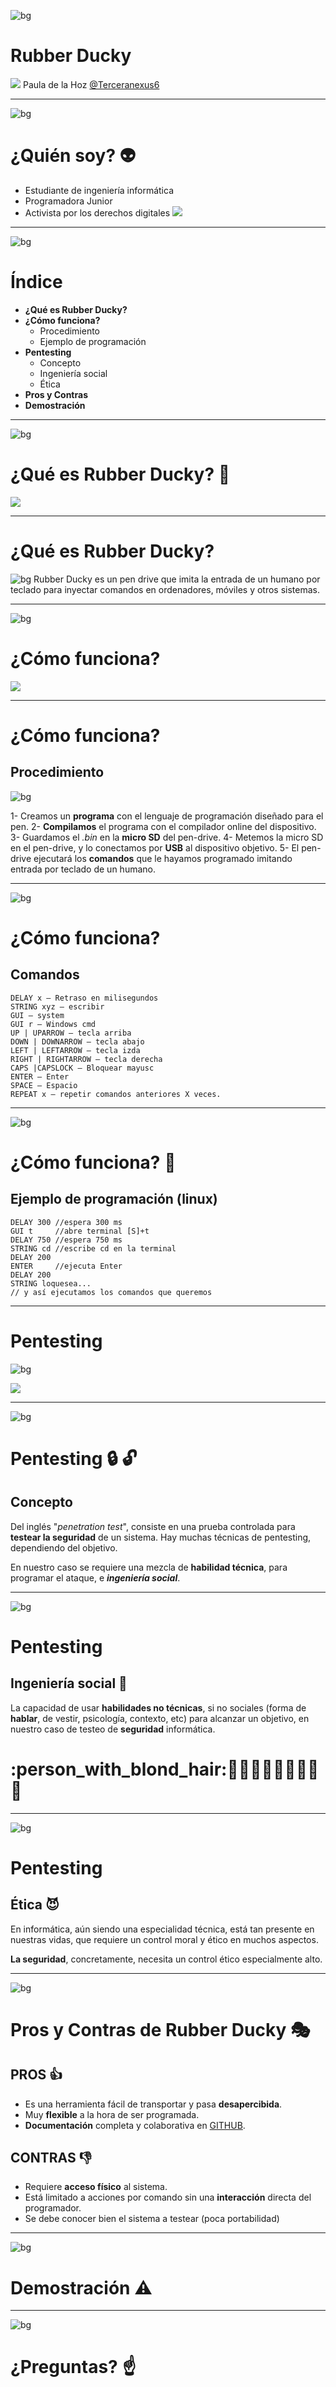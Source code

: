 <!-- $theme: default -->
![bg](https://images.duckduckgo.com/iu/?u=http%3A%2F%2Fwww.fg-a.com%2Fwallpapers%2Fgeo-shapes-black-1280b.jpg&f=1)

Rubber Ducky
===
![](https://images.duckduckgo.com/iu/?u=https%3A%2F%2Fwww.pentestingshop.com%2Fwp-content%2Fuploads%2F2015%2F02%2Fduckme-600x450.jpg&f=1)
Paula de la Hoz
[@Terceranexus6](www.twitter.com/terceranexus6)

---
![bg](https://images.duckduckgo.com/iu/?u=http%3A%2F%2Fwww.fg-a.com%2Fwallpapers%2Fgeo-shapes-black-1280b.jpg&f=11)
# ¿Quién soy?  :alien:

- Estudiante de ingeniería informática
- Programadora Junior 
- Activista por los derechos digitales
 ![](https://pbs.twimg.com/profile_images/812738313413160960/1lojLr9O.jpg)
 
 ---
 ![bg](https://images.duckduckgo.com/iu/?u=http%3A%2F%2Fwww.fg-a.com%2Fwallpapers%2Fgeo-shapes-black-1280b.jpg&f=11)
 # Índice
 
 - **¿Qué es Rubber Ducky?**
 - **¿Cómo funciona?**
 	- Procedimiento
 	- Ejemplo de programación
 - **Pentesting**
 	- Concepto
 	- Ingeniería social
 	- Ética
 - **Pros y Contras**
 - **Demostración**

---
![bg](https://images.duckduckgo.com/iu/?u=http%3A%2F%2Fwww.fg-a.com%2Fwallpapers%2Fgeo-shapes-black-1280b.jpg&f=11)

# ¿Qué es Rubber Ducky?  :hatched_chick:
![](https://cdn-images-1.medium.com/max/1200/1*LxlmHycPbysH9w3ezFnEzw.jpeg)

---
# ¿Qué es Rubber Ducky?
![bg](https://images.duckduckgo.com/iu/?u=http%3A%2F%2Fwww.fg-a.com%2Fwallpapers%2Fgeo-shapes-black-1280b.jpg&f=11)
Rubber Ducky es un pen drive que imita la entrada de un humano por teclado para inyectar comandos en ordenadores, móviles y otros sistemas. 


---
![bg](https://images.duckduckgo.com/iu/?u=http%3A%2F%2Fwww.fg-a.com%2Fwallpapers%2Fgeo-shapes-black-1280b.jpg&f=11)

# ¿Cómo funciona?

![](https://cdn-images-1.medium.com/max/800/1*0dFQs9g3YLSiy64yxBN_4Q.jpeg)

---
# ¿Cómo funciona?
## Procedimiento
![bg](https://images.duckduckgo.com/iu/?u=http%3A%2F%2Fwww.fg-a.com%2Fwallpapers%2Fgeo-shapes-black-1280b.jpg&f=11)

1- Creamos un **programa** con el lenguaje de programación diseñado para el pen. 
2- **Compilamos** el programa con el compilador online del dispositivo.
3- Guardamos el _.bin_ en la **micro SD** del pen-drive.
4- Metemos la micro SD en el pen-drive, y lo conectamos por **USB** al dispositivo objetivo. 
5- El pen-drive ejecutará los **comandos** que le hayamos programado imitando entrada por teclado de un humano.

---
![bg](https://images.duckduckgo.com/iu/?u=http%3A%2F%2Fwww.fg-a.com%2Fwallpapers%2Fgeo-shapes-black-1280b.jpg&f=11)
# ¿Cómo funciona?
## Comandos

    DELAY x — Retraso en milisegundos
    STRING xyz — escribir
    GUI — system
    GUI r — Windows cmd
    UP | UPARROW — tecla arriba
    DOWN | DOWNARROW — tecla abajo
    LEFT | LEFTARROW — tecla izda
    RIGHT | RIGHTARROW — tecla derecha
    CAPS |CAPSLOCK — Bloquear mayusc
    ENTER — Enter
    SPACE — Espacio
    REPEAT x — repetir comandos anteriores X veces.

---
![bg](https://images.duckduckgo.com/iu/?u=http%3A%2F%2Fwww.fg-a.com%2Fwallpapers%2Fgeo-shapes-black-1280b.jpg&f=11)
# ¿Cómo funciona?  :floppy_disk:
## Ejemplo de programación (linux)

	DELAY 300 //espera 300 ms
    GUI t	  //abre terminal [S]+t
    DELAY 750 //espera 750 ms
    STRING cd //escribe cd en la terminal
    DELAY 200
    ENTER     //ejecuta Enter
    DELAY 200
    STRING loquesea...   
    // y así ejecutamos los comandos que queremos
    
---
# Pentesting

![bg](https://images.duckduckgo.com/iu/?u=http%3A%2F%2Fwww.fg-a.com%2Fwallpapers%2Fgeo-shapes-black-1280b.jpg&f=11)  

![](https://images.duckduckgo.com/iu/?u=http%3A%2F%2Fcdn.geekwire.com%2Fwp-content%2Fuploads%2F2016%2F08%2FRubber-Ducky.png&f=1)


---
![bg](https://images.duckduckgo.com/iu/?u=http%3A%2F%2Fwww.fg-a.com%2Fwallpapers%2Fgeo-shapes-black-1280b.jpg&f=11)
# Pentesting  :lock:  :unlock:
## Concepto 

Del inglés "_penetration test_", consiste en una prueba controlada para **testear la seguridad** de un sistema. Hay muchas técnicas de pentesting, dependiendo del objetivo. 

En nuestro caso se requiere una mezcla de **habilidad técnica**, para programar el ataque, e **_ingeniería social_**.

---
![bg](https://images.duckduckgo.com/iu/?u=http%3A%2F%2Fwww.fg-a.com%2Fwallpapers%2Fgeo-shapes-black-1280b.jpg&f=11)
# Pentesting
## Ingeniería social  :speech_balloon:

La capacidad de usar **habilidades no técnicas**, si no sociales (forma de **hablar**, de vestir, psicología, contexto, etc) para alcanzar un objetivo, en nuestro caso de testeo de **seguridad** informática.

# :person_with_blond_hair::speech_balloon::girl::woman::man::older_man::speech_balloon::boy::man_with_gua_pi_mao::speech_balloon:



---
![bg](https://images.duckduckgo.com/iu/?u=http%3A%2F%2Fwww.fg-a.com%2Fwallpapers%2Fgeo-shapes-black-1280b.jpg&f=11)
# Pentesting
## Ética  :smiling_imp:

En informática, aún siendo una especialidad técnica, está tan presente en nuestras vidas, que requiere un control moral y ético en muchos aspectos.

**La seguridad**, concretamente, necesita un control ético especialmente alto.

---
![bg](https://images.duckduckgo.com/iu/?u=http%3A%2F%2Fwww.fg-a.com%2Fwallpapers%2Fgeo-shapes-black-1280b.jpg&f=11)
# Pros y Contras de Rubber Ducky  :performing_arts:
## PROS  :+1:
- Es una herramienta fácil de transportar y pasa **desapercibida**.
- Muy **flexible** a la hora de ser programada.
- **Documentación** completa y colaborativa en [GITHUB](https://github.com/hak5darren/USB-Rubber-Ducky/wiki). 
## CONTRAS  :-1:
- Requiere **acceso físico** al sistema.
- Está limitado a acciones por comando sin una **interacción** directa del programador.
- Se debe conocer bien el sistema a testear (poca portabilidad)
---
![bg](https://images.duckduckgo.com/iu/?u=http%3A%2F%2Fwww.fg-a.com%2Fwallpapers%2Fgeo-shapes-black-1280b.jpg&f=11)
# Demostración  :warning:


---
![bg](https://images.duckduckgo.com/iu/?u=http%3A%2F%2Fwww.fg-a.com%2Fwallpapers%2Fgeo-shapes-black-1280b.jpg&f=11)
# ¿Preguntas?  :point_up:
